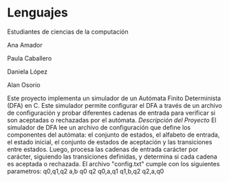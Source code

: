 # Lenguajes
Estudiantes de ciencias de la computación

Ana Amador 

Paula Caballero

Daniela López

Alan Osorio

Este proyecto implementa un simulador de un Autómata Finito Determinista (DFA) en C.
Este simulador permite configurar el DFA a través de un archivo de configuración y probar diferentes cadenas de entrada para verificar si son aceptadas o rechazadas por el autómata.
*Descripción del Proyecto*
El simulador de DFA lee un archivo de configuración que define los componentes del autómata: el conjunto de estados, el alfabeto de entrada, el estado inicial, el conjunto de estados de aceptación y las transiciones entre estados.
Luego, procesa las cadenas de entrada carácter por carácter, siguiendo las transiciones definidas, y determina si cada cadena es aceptada o rechazada.
El archivo "config.txt" cumple con los siguientes parametros: 
q0,q1,q2
a,b
q0
q2
q0,a,q1
q1,b,q2
q2,a,q0
